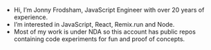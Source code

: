 - Hi, I’m Jonny Frodsham, JavaScript Engineer with over 20 years of experience.
- I’m interested in JavaScript, React, Remix.run and Node.
- Most of my work is under NDA so this account has public repos containing code experiments for fun and proof of concepts.

<!---
roninfrodsham/roninfrodsham is a ✨ special ✨ repository because its `README.md` (this file) appears on your GitHub profile.
You can click the Preview link to take a look at your changes.
--->
